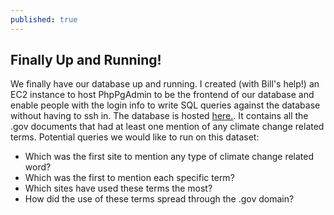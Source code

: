 ```yaml
---
published: true
---
```


## Finally Up and Running!

We finally have our database up and running. I created (with Bill's help!) an EC2 instance to host PhpPgAdmin to be the frontend of our database and enable people with the login info to write SQL queries against the database without having to ssh in. The database is hosted [here.](http://ec2-54-191-15-66.us-west-2.compute.amazonaws.com/phppgadmin/). It contains all the .gov documents that had at least one mention of any climate change related terms.
Potential queries we would like to run on this dataset: 
   - Which was the first site to mention any type of climate change related word? 
   - Which was the first to mention each specific term? 
   - Which sites have used these terms the most? 
   - How did the use of these terms spread through the .gov domain?